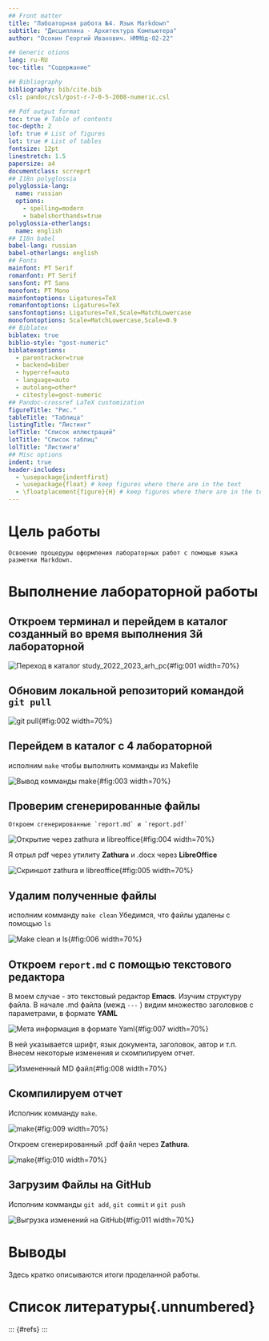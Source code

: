 ```yaml
---
## Front matter
title: "Лабоаторная работа №4. Язык Markdown"
subtitle: "Дисциплина - Архитектура Компьютера"
author: "Осокин Георгий Иванович. НММбд-02-22"

## Generic otions
lang: ru-RU
toc-title: "Содержание"

## Bibliography
bibliography: bib/cite.bib
csl: pandoc/csl/gost-r-7-0-5-2008-numeric.csl

## Pdf output format
toc: true # Table of contents
toc-depth: 2
lof: true # List of figures
lot: true # List of tables
fontsize: 12pt
linestretch: 1.5
papersize: a4
documentclass: scrreprt
## I18n polyglossia
polyglossia-lang:
  name: russian
  options:
	- spelling=modern
	- babelshorthands=true
polyglossia-otherlangs:
  name: english
## I18n babel
babel-lang: russian
babel-otherlangs: english
## Fonts
mainfont: PT Serif
romanfont: PT Serif
sansfont: PT Sans
monofont: PT Mono
mainfontoptions: Ligatures=TeX
romanfontoptions: Ligatures=TeX
sansfontoptions: Ligatures=TeX,Scale=MatchLowercase
monofontoptions: Scale=MatchLowercase,Scale=0.9
## Biblatex
biblatex: true
biblio-style: "gost-numeric"
biblatexoptions:
  - parentracker=true
  - backend=biber
  - hyperref=auto
  - language=auto
  - autolang=other*
  - citestyle=gost-numeric
## Pandoc-crossref LaTeX customization
figureTitle: "Рис."
tableTitle: "Таблица"
listingTitle: "Листинг"
lofTitle: "Список иллюстраций"
lotTitle: "Список таблиц"
lolTitle: "Листинги"
## Misc options
indent: true
header-includes:
  - \usepackage{indentfirst}
  - \usepackage{float} # keep figures where there are in the text
  - \floatplacement{figure}{H} # keep figures where there are in the text
---
```


# Цель работы

	Освоение процедуры оформления лабораторных работ с помощью языка разметки Markdown.

# Выполнение лабораторной работы


## Откроем терминал и перейдем в каталог созданный во время выполнения 3й лабораторной

![Переход в каталог study_2022_2023_arh_pc](image/1.png){#fig:001 width=70%}

## Обновим локальной репозиторий командой `git pull`
![git pull](image/2.png){#fig:002 width=70%}

## Перейдем в каталог с 4 лабораторной 
исполним `make` чтобы выполнить комманды из Makefile

![Вывод комманды make](image/3.png){#fig:003 width=70%}

## Проверим сгенерированные файлы
	Откроем сгенерированные `report.md` и `report.pdf`

![Открытие через zathura и libreoffice](image/4.png){#fig:004 width=70%}

Я отрыл pdf через утилиту **Zathura** и .docx через **LibreOffice**

![Скриншот zathura и libreoffice](image/5.png){#fig:005 width=70%}

## Удалим полученные файлы
исполним комманду `make clean`
Убедимся, что файлы удалены с помощью `ls`

![`Make clean` и `ls`](image/6.png){#fig:006 width=70%}

## Откроем `report.md` с помощью текстового редактора
В моем случае - это текстовый редактор **Emacs**. Изучим структуру файла.
В начале .md файла (межд `---` ) видим множество заголовков с параметрами, в формате **YAML**

![Мета информация в формате Yaml](image/7.png){#fig:007 width=70%}

В ней указывается шрифт, язык документа, заголовок, автор и т.п.
Внесем некоторые изменения и скомпилируем отчет.

![Измененный MD файл](image/8.png){#fig:008 width=70%}


## Скомпилируем отчет 
Исполник комманду `make`.

![make](image/9.png){#fig:009 width=70%}

Откроем сгенерированный  .pdf   файл через  **Zathura**. 

![make](image/10.png){#fig:010 width=70%}

## Загрузим Файлы на GitHub

Исполним комманды `git add`, `git commit` и `git push`

![Выгрузка изменений на GitHub](image/11.png){#fig:011 width=70%}

# Выводы

Здесь кратко описываются итоги проделанной работы.

# Список литературы{.unnumbered}

::: {#refs}
:::

